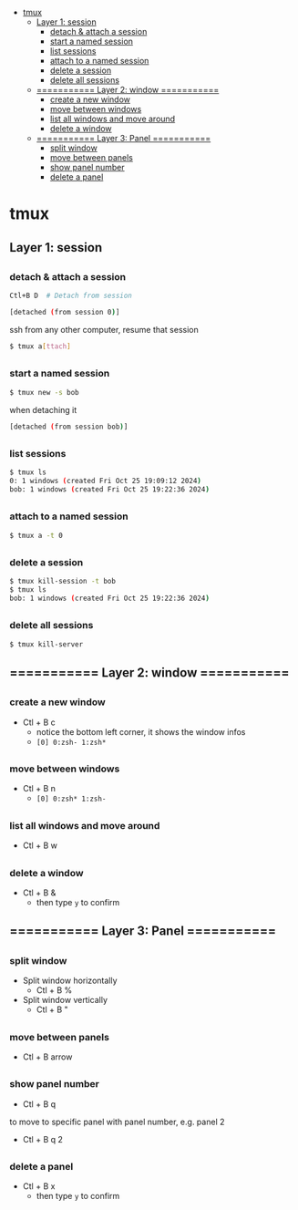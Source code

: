 [](...menustart)

- [tmux](#96714c9d36de9b638d9efd4e60f38bfe)
    - [Layer 1: session](#17a9d9a1e9cb47f6b81b0d10325cad7a)
        - [detach & attach a session](#ec4d527642385d3a8558e82713288179)
        - [start a named session](#e2e8ccc1eb66e4d47797d61cfd1295f7)
        - [list sessions](#d20287ac07e632d030b1182e36905cdf)
        - [attach to a named session](#306a34ae6065dbc4f8e193c44b7afd76)
        - [delete a session](#2574ae0262959dde6ab6216e8ed27ce4)
        - [delete all sessions](#b6e696a8e44ab5efecfe2622d4554b5d)
    - [=========== Layer 2: window ===========](#474fa89f2aea1b02e8baf9e5d4f27dca)
        - [create a new window](#f9f6431495e9c094ca785c97168039ab)
        - [move between windows](#c035e69a865b873cc7cbeb6e26629d72)
        - [list all windows and move around](#a61dcda050adc2783a4e03d5e19531b0)
        - [delete a window](#19f28441c605b9f9dd0ce430185ef494)
    - [=========== Layer 3: Panel ===========](#b081d60fa4826f0eb57fd766c83c07cf)
        - [split window](#821adc4050df9d11c6b042d441aed621)
        - [move between panels](#5ae57863ca99d6a3bc9e5d7b8a1f5b44)
        - [show panel number](#5522cf8642d141657c4919711c645e58)
        - [delete a panel](#7bd4c19590c81309063e3bd25573500e)

[](...menuend)


<h2 id="96714c9d36de9b638d9efd4e60f38bfe"></h2>

# tmux

<h2 id="17a9d9a1e9cb47f6b81b0d10325cad7a"></h2>

## Layer 1: session

<h2 id="ec4d527642385d3a8558e82713288179"></h2>

### detach & attach a session

```bash
Ctl+B D  # Detach from session
```

```bash
[detached (from session 0)]
```

ssh from any other computer, resume that session

```bash
$ tmux a[ttach]
```


<h2 id="e2e8ccc1eb66e4d47797d61cfd1295f7"></h2>

### start a named session

```bash
$ tmux new -s bob
```

when detaching it

```bash
[detached (from session bob)]
```


<h2 id="d20287ac07e632d030b1182e36905cdf"></h2>

### list sessions

```bash
$ tmux ls
0: 1 windows (created Fri Oct 25 19:09:12 2024)
bob: 1 windows (created Fri Oct 25 19:22:36 2024)
```

<h2 id="306a34ae6065dbc4f8e193c44b7afd76"></h2>

### attach to a named session

```bash
$ tmux a -t 0
```

<h2 id="2574ae0262959dde6ab6216e8ed27ce4"></h2>

### delete a session

```bash
$ tmux kill-session -t bob
$ tmux ls
bob: 1 windows (created Fri Oct 25 19:22:36 2024)
```

<h2 id="b6e696a8e44ab5efecfe2622d4554b5d"></h2>

### delete all sessions

```bash
$ tmux kill-server
```



<h2 id="474fa89f2aea1b02e8baf9e5d4f27dca"></h2>

## =========== Layer 2: window ===========

<h2 id="f9f6431495e9c094ca785c97168039ab"></h2>

### create a new window

- Ctl + B  c
    - notice the bottom left corner, it shows the window infos
    - `[0] 0:zsh- 1:zsh* `

<h2 id="c035e69a865b873cc7cbeb6e26629d72"></h2>

### move between windows

- Ctl + B  n
    - `[0] 0:zsh* 1:zsh-` 

<h2 id="a61dcda050adc2783a4e03d5e19531b0"></h2>

### list all windows and move around

- Ctl + B  w

<h2 id="19f28441c605b9f9dd0ce430185ef494"></h2>

### delete a window

- Ctl + B  &
    - then type `y` to confirm


<h2 id="b081d60fa4826f0eb57fd766c83c07cf"></h2>

## =========== Layer 3: Panel ===========

<h2 id="821adc4050df9d11c6b042d441aed621"></h2>

### split window

- Split window horizontally
    - Ctl + B  %
- Split window vertically
    - Ctl + B  "


<h2 id="5ae57863ca99d6a3bc9e5d7b8a1f5b44"></h2>

### move between panels

- Ctl + B  arrow

<h2 id="5522cf8642d141657c4919711c645e58"></h2>

### show panel number

- Ctl + B  q

to move to specific panel with panel number, e.g. panel 2

- Ctl + B  q  2

<h2 id="7bd4c19590c81309063e3bd25573500e"></h2>

### delete a panel

- Ctl + B  x
    - then type `y` to confirm




